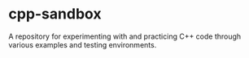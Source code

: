 # cpp-sandbox
A repository for experimenting with and practicing C++ code through various examples and testing environments.
